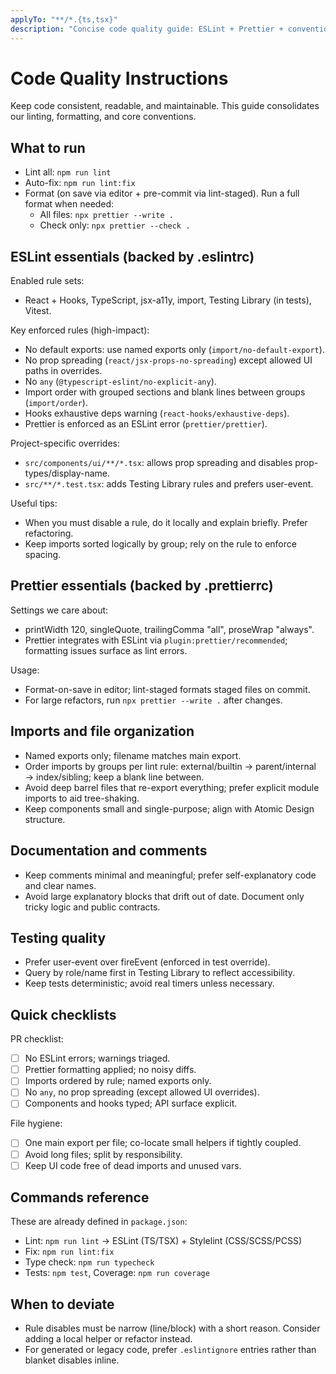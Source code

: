 ```yaml
---
applyTo: "**/*.{ts,tsx}"
description: "Concise code quality guide: ESLint + Prettier + conventions aligned with this repo."
---
```


# Code Quality Instructions

Keep code consistent, readable, and maintainable. This guide consolidates our linting, formatting, and core conventions.

## What to run

- Lint all: `npm run lint`
- Auto-fix: `npm run lint:fix`
- Format (on save via editor + pre-commit via lint-staged). Run a full format when needed:
  - All files: `npx prettier --write .`
  - Check only: `npx prettier --check .`

## ESLint essentials (backed by .eslintrc)

Enabled rule sets:
- React + Hooks, TypeScript, jsx-a11y, import, Testing Library (in tests), Vitest.

Key enforced rules (high-impact):
- No default exports: use named exports only (`import/no-default-export`).
- No prop spreading (`react/jsx-props-no-spreading`) except allowed UI paths in overrides.
- No `any` (`@typescript-eslint/no-explicit-any`).
- Import order with grouped sections and blank lines between groups (`import/order`).
- Hooks exhaustive deps warning (`react-hooks/exhaustive-deps`).
- Prettier is enforced as an ESLint error (`prettier/prettier`).

Project-specific overrides:
- `src/components/ui/**/*.tsx`: allows prop spreading and disables prop-types/display-name.
- `src/**/*.test.tsx`: adds Testing Library rules and prefers user-event.

Useful tips:
- When you must disable a rule, do it locally and explain briefly. Prefer refactoring.
- Keep imports sorted logically by group; rely on the rule to enforce spacing.

## Prettier essentials (backed by .prettierrc)

Settings we care about:
- printWidth 120, singleQuote, trailingComma "all", proseWrap "always".
- Prettier integrates with ESLint via `plugin:prettier/recommended`; formatting issues surface as lint errors.

Usage:
- Format-on-save in editor; lint-staged formats staged files on commit.
- For large refactors, run `npx prettier --write .` after changes.

## Imports and file organization

- Named exports only; filename matches main export.
- Order imports by groups per lint rule: external/builtin → parent/internal → index/sibling; keep a blank line between.
- Avoid deep barrel files that re-export everything; prefer explicit module imports to aid tree-shaking.
- Keep components small and single-purpose; align with Atomic Design structure.

## Documentation and comments

- Keep comments minimal and meaningful; prefer self-explanatory code and clear names.
- Avoid large explanatory blocks that drift out of date. Document only tricky logic and public contracts.

## Testing quality

- Prefer user-event over fireEvent (enforced in test override).
- Query by role/name first in Testing Library to reflect accessibility.
- Keep tests deterministic; avoid real timers unless necessary.

## Quick checklists

PR checklist:
- [ ] No ESLint errors; warnings triaged.
- [ ] Prettier formatting applied; no noisy diffs.
- [ ] Imports ordered by rule; named exports only.
- [ ] No `any`, no prop spreading (except allowed UI overrides).
- [ ] Components and hooks typed; API surface explicit.

File hygiene:
- [ ] One main export per file; co-locate small helpers if tightly coupled.
- [ ] Avoid long files; split by responsibility.
- [ ] Keep UI code free of dead imports and unused vars.

## Commands reference

These are already defined in `package.json`:
- Lint: `npm run lint` → ESLint (TS/TSX) + Stylelint (CSS/SCSS/PCSS)
- Fix: `npm run lint:fix`
- Type check: `npm run typecheck`
- Tests: `npm test`, Coverage: `npm run coverage`

## When to deviate

- Rule disables must be narrow (line/block) with a short reason. Consider adding a local helper or refactor instead.
- For generated or legacy code, prefer `.eslintignore` entries rather than blanket disables inline.
